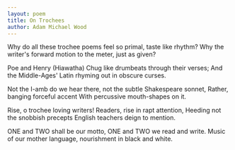 ```yaml
---
layout: poem
title: On Trochees
author: Adam Michael Wood
---
```


Why do all these trochee poems
feel so primal, taste like rhythm?
Why the writer's forward motion
to the meter, just as given?
 	
Poe and Henry (Hiawatha)
Chug like drumbeats through their verses;
And the Middle-Ages' Latin
rhyming out in obscure curses.
 
Not the I-amb do we hear there,
not the subtle Shakespeare sonnet,
Rather, banging forceful accent
With percussive mouth-shapes on it.
 
Rise, o trochee loving writers!
Readers, rise in rapt attention,
Heeding not the snobbish precepts
English teachers deign to mention.
 
ONE and TWO shall be our motto,
ONE and TWO we read and write.
Music of our mother language,
nourishment in black and white.